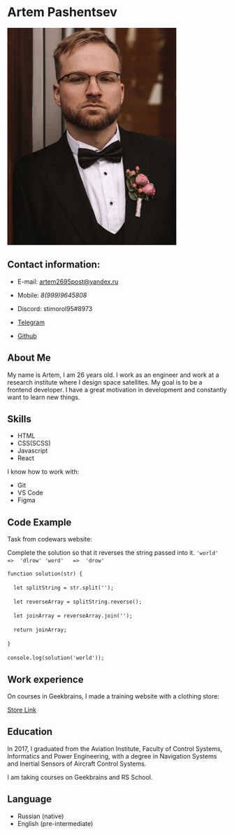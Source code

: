 # **Artem Pashentsev** 

![profile](/profile.jpg)

## Contact information:

* E-mail: artem2695post@yandex.ru

* Mobile: *8(999)9645808*

* Discord: stimorol95#8973

* [Telegram](https://t.me/stimorol95)

* [Github](https://github.com/stimorol95)

## About Me

 My name is Artem, I am 26 years old. I work as an engineer and work at a research institute where I design space satellites. My goal is to be a frontend developer. I have a great motivation in development and constantly want to learn new things.

## Skills

* HTML
* CSS(SCSS)
* Javascript
* React

I know how to work with:
* Git 
* VS Code
* Figma

## Code Example

Task from codewars website:

Complete the solution so that it reverses the string passed into it.
`
'world'  =>  'dlrow'
'word'   =>  'drow'
`

```
function solution(str) {
 
  let splitString = str.split(''); 
  
  let reverseArray = splitString.reverse();
  
  let joinArray = reverseArray.join('');
  
  return joinArray;
  
}

console.log(solution('world'));
```

## Work experience

On courses in Geekbrains, I made a training website with a clothing store:

[Store Link](https://stimorol95.github.io/clothing_store/)

## Education

In 2017, I graduated from the Aviation Institute, Faculty of Control Systems, Informatics and Power Engineering, with a degree in Navigation Systems and Inertial Sensors of Aircraft Control Systems. 

I am taking courses on Geekbrains and RS School.

## Language 

* Russian (native)
* English (pre-intermediate)
